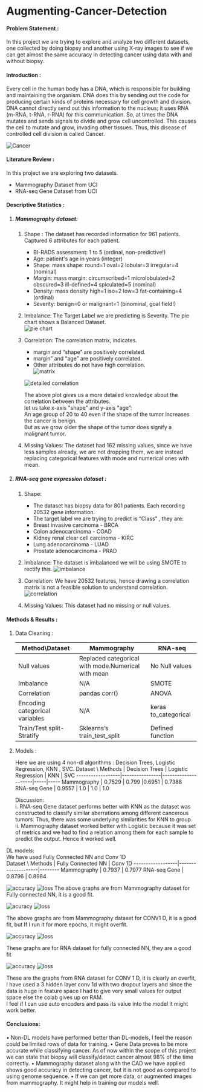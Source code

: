  # Augmenting-Cancer-Detection
 
 ####  Problem Statement :
  In this project we are trying to explore and analyze two different datasets, one collected by doing biopsy and another using X-ray images to see if we can get almost     the same accuracy in detecting cancer using data with and without biopsy.

 ####  Introduction :
  Every cell in the human body has a DNA, which is responsible for building and maintaining the organism. DNA does this by sending out the code for producing certain      kinds of proteins necessary for cell growth and division. DNA cannot directly send out this information to the nucleus; it uses RNA (m-RNA, t-RNA, r-RNA) for this   communication. So, at times the DNA mutates and sends signals to divide and grow cell uncontrolled. This causes the cell to mutate and grow, invading other tissues.
Thus, this disease of controlled cell division is called Cancer.

![Cancer](https://github.com/Sreeja-coder/Augmenting-Cancer-Detection/blob/main/assets/cancer_cell.jpg)


  ####  Literature Review :
   In this project we are exploring two datasets.
   * Mammography Dataset from UCI
   * RNA-seq Gene Dataset from UCI
  
  #### Descriptive Statistics :
   1. ##### Mammography dataset:
      1. Shape :
         The dataset has recorded information for 961 patients. <br>
         Captured 6 attributes for each patient. <br>
           * BI-RADS assessment: 1 to 5 (ordinal, non-predictive!)  <br>
           * Age: patient's age in years (integer)  <br>
           * Shape: mass shape: round=1 oval=2 lobular=3 irregular=4 (nominal)  <br>
           * Margin: mass margin: circumscribed=1 microlobulated=2 obscured=3 ill-defined=4 spiculated=5 (nominal)  <br>
           * Density: mass density high=1 iso=2 low=3 fat-containing=4 (ordinal)  <br>
           * Severity: benign=0 or malignant=1 (binominal, goal field!)  <br>
           
           
      2. Imbalance:
         The Target Label we are predicting is Severity. The pie chart shows a Balanced Dataset. <br>
         ![pie chart](https://github.com/Sreeja-coder/Augmenting-Cancer-Detection/blob/main/assets/mamo1.png)
      
      
      3. Correlation: 
         The correlation matrix, indicates.
         * margin and “shape” are positively correlated. <br>
         * margin” and “age” are positively correlated. <br>
         * Other attributes do not have high correlation.  <br>
         ![matrix](https://github.com/Sreeja-coder/Augmenting-Cancer-Detection/blob/main/assets/mamo2.png)
         
         ![detailed correlation](https://github.com/Sreeja-coder/Augmenting-Cancer-Detection/blob/main/assets/mamo3.png)
         
         The above plot gives us a more detailed knowledge about the correlation between the attributes. <br>
         let us take x-axis "shape" and y-axis "age”: <br>
         An age group of 20 to 40 even if the shape of the tumor increases the cancer is benign. <br>
         But as we grow older the shape of the tumor does signify a malignant tumor. <br>
      
      4. Missing Values:
         The dataset had 162 missing values, since we have less samples already, we are not dropping them, we are instead replacing categorical features with mode and          numerical ones with mean.
         
         
   2. ##### RNA-seq gene expression dataset :
      1. Shape:
         * The dataset has biopsy data for 801 patients. Each recording 20532 gene information.
         * The target label we are trying to predict is “Class” , they are:
         * Breast invasive carcinoma - BRCA
         * Colon adenocarcinoma - COAD
         * Kidney renal clear cell carcinoma - KIRC
         * Lung adenocarcinoma - LUAD
         * Prostate adenocarcinoma - PRAD
      2. Imbalance:
         The dataset is imbalanced we will be using SMOTE to rectify this.
         ![imbalance](https://github.com/Sreeja-coder/Augmenting-Cancer-Detection/blob/main/assets/ran1.png)
         
      3. Correlation:
         We have 20532 features, hence drawing a correlation matrix is not a feasible solution to understand correlation.
         ![correlation](https://github.com/Sreeja-coder/Augmenting-Cancer-Detection/blob/main/assets/rna2.png)
         
      4. Missing Values:
         This dataset had no missing or null values.
         
  #### Methods & Results :
  
   1. Data Cleaning :
      
  
         Method\Dataset |  Mammography  | RNA-seq
        ---------------|---------------|----------
        Null values | Replaced categorical with mode.Numerical with mean  | No Null values
        Imbalance  |  N/A  | SMOTE
        Correlation | pandas corr() | ANOVA
        Encoding categorical variables | N/A | keras to_categorical
        Train/Test split- Stratify | Sklearns’s train_test_split | Defined function
        
   2. Models :
      
      Here we are using 4 non-dl algorithms : Decision Trees, Logistic Regression, KNN , SVC.
      Dataset \ Methods | Decision Trees | Logistic Regression | KNN | SVC
      ------------------|----------------|---------------------|-----|-----
      Mammography | 0.7529 | 0.799 |0.6951 | 0.7388
      RNA-seq Gene | 0.9557 | 1.0 | 1.0 | 1.0
      
      Discussion: <br>
      i. RNA-seq Gene dataset performs better with KNN as the dataset was constructed to classify similar aberrations among different cancerous tumors. Thus, there   was some underlying similarities for KNN to group. <br>
     ii. Mammography dataset worked better with Logistic because it was set of metrics and we had to find a relation among them for each sample to predict the output. Hence it worked well. <br>

   
   DL models: <br>
   We have used Fully Connected NN and Conv 1D <br>
   Dataset \ Methods | Fully Connected NN | Conv 1D
   ------------------|--------------------|--------
Mammography | 0.7937 | 0.7977 
RNA-seq Gene | 0.8796 | 0.8984

![accuracy](https://github.com/Sreeja-coder/Augmenting-Cancer-Detection/blob/main/assets/mamo_dl1.png) ![loss](https://github.com/Sreeja-coder/Augmenting-Cancer-Detection/blob/main/assets/mamo_dl1_loss.png)
The above graphs are from Mammography dataset for Fully connected NN, it is a good fit. <br>


![acuracy](https://github.com/Sreeja-coder/Augmenting-Cancer-Detection/blob/main/assets/mamo_dl2_acc.png)  ![loss](https://github.com/Sreeja-coder/Augmenting-Cancer-Detection/blob/main/assets/mamo_dl2_loss.png)

The above graphs are from Mammography dataset for CONV1 D, it is a good fit, but If I run it for more epochs, it might overfit.


![accuracy](https://github.com/Sreeja-coder/Augmenting-Cancer-Detection/blob/main/assets/rna_dl_1_acc.png)  ![loss](https://github.com/Sreeja-coder/Augmenting-Cancer-Detection/blob/main/assets/rna_dl_1_loss.png)

These graphs are for RNA dataset for fully connected NN, they are a good fit <br>

![accuracy](https://github.com/Sreeja-coder/Augmenting-Cancer-Detection/blob/main/assets/rna_dl_2_acc.png)  ![loss](https://github.com/Sreeja-coder/Augmenting-Cancer-Detection/blob/main/assets/rna_dl_2_loss.png)

These are the graphs from RNA dataset for CONV 1 D, it is clearly an overfit, I have used a 3 hidden layer conv 1d with two dropout layers and since the data is huge in feature space I had to give very small values for output space else the colab gives up on RAM. <br>
I feel if I can use auto encoders and pass its value into the model it might work better. <br>


#### Conclusions:
• Non-DL models have performed better than DL-models, I feel the reason could be limited rows of data for training.
• Gene Data proves to be more accurate while classifying cancer. As of now within the scope of this project we can state that biopsy will classify/detect cancer almost 98% of the time correctly.
• Mammography dataset along with the CAD we have applied shows good accuracy in detecting cancer, but it is not good as compared to using genome sequence.
• If we can get more data, or augmented images from mammography. It might help in training our models well.
